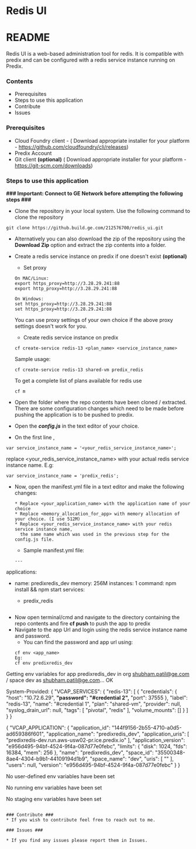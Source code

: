 # Redis UI
# README #

Redis UI is a web-based administration tool for redis. It is compatible with predix and can be configured with a redis service instance running on Predix.

### Contents ###

* Prerequisites
* Steps to use this application
* Contribute
* Issues

### Prerequisites ###

* Cloud Foundry client - ( Download appropriate installer for your platform - https://github.com/cloudfoundry/cli/releases) 
* Predix Account
* Git client **(optional)** ( Download appropriate installer for your platform - https://git-scm.com/downloads)

### Steps to use this application ###
**### Important: Connect to GE Network before attempting the following steps ###**



* Clone the repository in your local system. Use the following command to clone the repository
```
git clone https://github.build.ge.com/212576700/redis_ui.git
```


* Alternatively you can also download the zip of the repository using the **Download Zip** option and extract the zip contents into a folder.
* Create a redis service instance on predix if one doesn't exist **(optional)**

  * Set proxy
  ```
  On MAC/Linux:
  export https_proxy=http://3.28.29.241:88
  export http_proxy=http://3.28.29.241:88
  
  On Windows:
  set https_proxy=http://3.28.29.241:88
  set https_proxy=http://3.28.29.241:88
  ```
  You can use proxy settings of your own choice if the above proxy settings doesn't work for you.
  
  * Create redis service instance on predix 
  ```
  cf create-service redis-13 <plan_name> <service_instance_name>
  ```
  Sample usage:
  ```
  cf create-service redis-13 shared-vm predix_redis
  ```
  To get a complete list of plans available for redis use 
  ```
  cf m
  ```
* Open the folder where the repo contents have been cloned / extracted. There are some configuration changes which need to be made before pushing the application is to be pushed to predix.
* Open the ***config.js*** in the text editor of your choice.
* On the first line ,
```
var service_instance_name = '<your_redis_service_instance_name>';
```
replace <your_redis_service_instance_name> with your actual redis service instance name. E.g:
```
var service_instance_name = 'predix_redis';
```
* Now, open the manifest.yml file in a text editor and make the following changes:
  ```
  * Replace <your_application_name> with the application name of your choice
  * Replace <memory_allocation_for_app> with memory allocation of your choice. (I use 512M)
  * Replace <your_redis_service_instance_name> with your redis service instance name, 
    the same name which was used in the previous step for the config.js file.
  ```
  * Sample manifest.yml file:
  ```
  ---
applications:
- name: predixredis_dev
  memory: 256M
  instances: 1
  command: npm install && npm start
  services:
  - predix_redis

  ```
* Now open terminal/cmd and navigate to the directory containing the repo contents and fire **cf push** to push the app to predix
* Navigate to the app Url and login using the redis service instance name and password.
  * You can find the password and app url using:
  ```
  cf env <app_name>
  Eg: 
  cf env predixredis_dev
Getting env variables for app predixredis_dev in org shubham.patil@ge.com / space dev as shubham.patil@ge.com...
OK

System-Provided:
{
 "VCAP_SERVICES": {
  "redis-13": [
   {
    "credentials": {
     "host": "10.72.6.29",
     **"password": "<your password will be here>#credential 2",**
     "port": 37555
    },
    "label": "redis-13",
    "name": "<redis-service-instance-name>#credential 1",
    "plan": "shared-vm",
    "provider": null,
    "syslog_drain_url": null,
    "tags": [
     "pivotal",
     "redis"
    ],
    "volume_mounts": []
   }
  ]
 }
}

{
 "VCAP_APPLICATION": {
  "application_id": "144f9156-2b55-4710-a0d5-ad659386f601",
  "application_name": "predixredis_dev",
  "application_uris": [
   "predixredis-dev.run.aws-usw02-pr.ice.predix.io"
  ],
  "application_version": "e956d495-94bf-4524-9f4a-087d77e0febc",
  "limits": {
   "disk": 1024,
   "fds": 16384,
   "mem": 256
  },
  "name": "predixredis_dev",
  "space_id": "35500348-8ae4-4304-b9b1-44109194d1b9",
  "space_name": "dev",
  "uris": [
   "<app url will be here>"
  ],
  "users": null,
  "version": "e956d495-94bf-4524-9f4a-087d77e0febc"
 }
}

No user-defined env variables have been set

No running env variables have been set

No staging env variables have been set

  ```
  
### Contribute ###
* If you wish to contribute feel free to reach out to me.

### Issues ###

* If you find any issues please report them in Issues.
